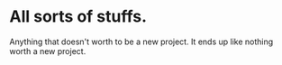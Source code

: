 # All sorts of stuffs.

Anything that doesn't worth to be a new project. It ends up like nothing worth a new project.

